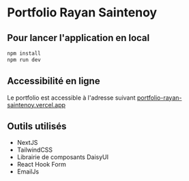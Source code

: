 # Portfolio Rayan Saintenoy

## Pour lancer l'application en local
```bash
npm install
npm run dev
```
## Accessibilité en ligne

Le portfolio est accessible à l'adresse suivant <a target="_blank" href="https://portfolio-rayan-saintenoy.vercel.app/">portfolio-rayan-saintenoy.vercel.app</a>

## Outils utilisés

- NextJS
- TailwindCSS
- Librairie de composants DaisyUI
- React Hook Form
- EmailJs
